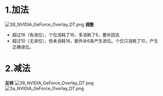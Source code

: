 # 1.加法
![38_NVIDIA_GeForce_Overlay_DT.png](https://chillcharlie-img.oss-cn-hangzhou.aliyuncs.com/imgae/2023/01/28/aa14a6ec0dc75fe08c29d86f6be70bd2_38_NVIDIA_GeForce_Overlay_DT.png)
**调整**
- 超过16（有进位），个位消耗了16，多消耗了6，要补回去
- 超过10（无进位），但未消耗16，额外补6来产生进位。个位只消耗了10，产生正确进位。
# 2.减法
**反转**
![39_NVIDIA_GeForce_Overlay_DT.png](https://chillcharlie-img.oss-cn-hangzhou.aliyuncs.com/imgae/2023/01/28/695cd34174bec02ac6a830af5c254fcd_39_NVIDIA_GeForce_Overlay_DT.png)
![3a_NVIDIA_GeForce_Overlay_DT.png](https://chillcharlie-img.oss-cn-hangzhou.aliyuncs.com/imgae/2023/01/28/f75e643d4a1a621718a531e95d799f03_3a_NVIDIA_GeForce_Overlay_DT.png)
